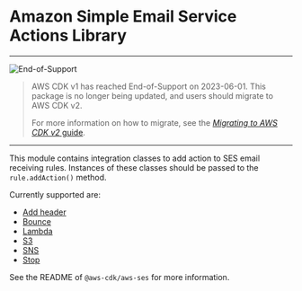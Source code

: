# Amazon Simple Email Service Actions Library
<!--BEGIN STABILITY BANNER-->

---

![End-of-Support](https://img.shields.io/badge/End--of--Support-critical.svg?style=for-the-badge)

> AWS CDK v1 has reached End-of-Support on 2023-06-01.
> This package is no longer being updated, and users should migrate to AWS CDK v2.
>
> For more information on how to migrate, see the [_Migrating to AWS CDK v2_ guide][doc].
>
> [doc]: https://docs.aws.amazon.com/cdk/v2/guide/migrating-v2.html

---

<!--END STABILITY BANNER-->

This module contains integration classes to add action to SES email receiving rules.
Instances of these classes should be passed to the `rule.addAction()` method.

Currently supported are:

* [Add header](https://docs.aws.amazon.com/ses/latest/DeveloperGuide/receiving-email-action-add-header.html)
* [Bounce](https://docs.aws.amazon.com/ses/latest/DeveloperGuide/receiving-email-action-bounce.html)
* [Lambda](https://docs.aws.amazon.com/ses/latest/DeveloperGuide/receiving-email-action-lambda.html)
* [S3](https://docs.aws.amazon.com/ses/latest/DeveloperGuide/receiving-email-action-s3.html)
* [SNS](https://docs.aws.amazon.com/ses/latest/DeveloperGuide/receiving-email-action-sns.html)
* [Stop](https://docs.aws.amazon.com/ses/latest/DeveloperGuide/receiving-email-action-stop.html)

See the README of `@aws-cdk/aws-ses` for more information.
